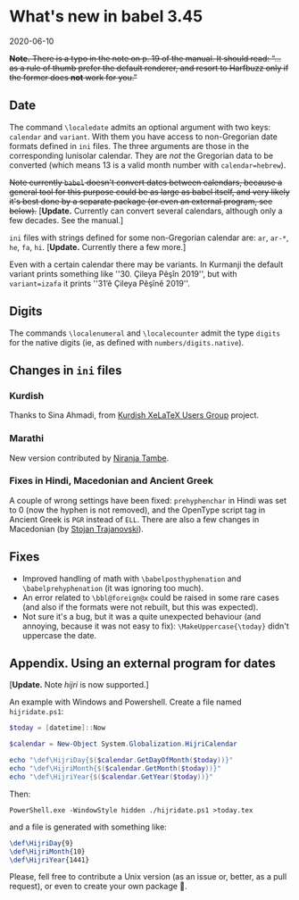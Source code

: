 # What's new in babel 3.45

2020-06-10

<del>**Note.** There is a typo in the note on p. 19 of the manual. It
should read: “... as a rule of thumb prefer the default renderer, and
resort to Harfbuzz only if the former does **not** work for you.”</del>

## Date

The command `\localedate` admits an optional argument with two keys:
 `calendar` and `variant`. With them you have access to non-Gregorian date formats defined in `ini` files. The three arguments are those in the corresponding 
lunisolar calendar. They are _not_ the Gregorian data to be converted (which means 13 is a valid month number with `calendar=hebrew`).
 
<del>Note currently `babel` doesn't convert dates between calendars,
because a general tool for this purpose could be as large as babel
itself, and very likely it's best done by a separate package (or even an
external program, see below).</del> [**Update.** Currently can convert
several calendars, although only a few decades. See the manual.]

`ini` files with strings defined for some non-Gregorian calendar are:
`ar`, `ar-*`, `he`, `fa`, `hi`. [**Update.** Currently there a few more.]

Even with a certain calendar there may be variants. In Kurmanji the default variant prints something like ''30. Çileya Pêşîn 2019'', but with `variant=izafa` it prints ''31’ê Çileya Pêşînê 2019''.

## Digits

The commands `\localenumeral` and `\localecounter` admit the type `digits` for the native digits (ie, as defined with `numbers/digits.native`).

## Changes in `ini` files

### Kurdish

Thanks to Sina Ahmadi, from [Kurdish XeLaTeX Users Group](kurdishxelatex.github.io) project.

### Marathi

New version contributed by [Niranja Tambe](https://github.com/NiranjanTambe).

### Fixes in Hindi, Macedonian and Ancient Greek

A couple of wrong settings have been fixed: `prehyphenchar` in Hindi was set to 0 (now the hyphen is not removed), and the OpenType script tag in Ancient Greek is `PGR` instead of `ELL`. There are also a few changes in Macedonian (by [Stojan Trajanovski](https://github.com/tstojan)).

## Fixes

* Improved handling of math with `\babelposthyphenation` and `\babelprehyphenation` (it was ignoring too much).
* An error related to `\bbl@foreign@x` could be raised in some rare cases (and also if the formats were not rebuilt, but this was expected).
* Not sure it's a bug, but it was a quite unexpected behaviour (and annoying, because it was not easy to fix): `\MakeUppercase{\today}` didn't uppercase the date.

## Appendix. Using an external program for dates

[**Update.** Note _hijri_ is now supported.]

An example with Windows and Powershell. Create a file named `hijridate.ps1`:
```powershell
$today = [datetime]::Now

$calendar = New-Object System.Globalization.HijriCalendar

echo "\def\HijriDay{$($calendar.GetDayOfMonth($today))}"
echo "\def\HijriMonth{$($calendar.GetMonth($today))}"
echo "\def\HijriYear{$($calendar.GetYear($today))}"
```
Then:
```
PowerShell.exe -WindowStyle hidden ./hijridate.ps1 >today.tex 
```
and a file is generated with something like:
```tex
\def\HijriDay{9}
\def\HijriMonth{10}
\def\HijriYear{1441}
```
Please, fell free to contribute a Unix version (as an issue or, better, as a pull request), or even to create your own package 🙂.

